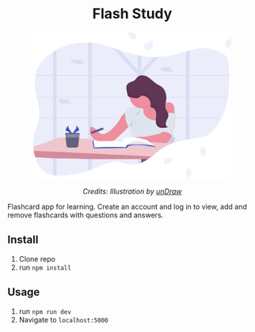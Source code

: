 <h1 align="center">Flash Study</h1>

<div align="center">
  <a href="https://dribbble.com/shots/4263961-Front-End-Interview-Scroll">
    <img src="/public/undraw_studying.svg" alt="Front End Interview Handbook" width="400"/>
    </a>
  <br>
  <p>
    <em>Credits: Illustration by <a href="https://undraw.co/">unDraw</a>
    </em>
  </p>
</div>

Flashcard app for learning. Create an account and log in to view, add and remove flashcards with questions and answers.


## Install

1. Clone repo
2. run `npm install`

## Usage

1. run `npm run dev`
2. Navigate to `localhost:5000`

